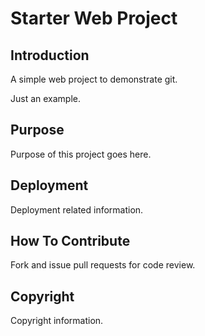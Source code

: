 # Starter Web Project

## Introduction

A simple web project to demonstrate git.

Just an example.

## Purpose

Purpose of this project goes here.

## Deployment

Deployment related information.

## How To Contribute

Fork and issue pull requests for code review.

## Copyright

Copyright information.